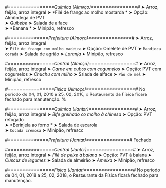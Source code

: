 
*#================Química (Almoço)================#*
➤ Arroz, feijão, arroz integral
➤ *Filé de frango ao molho mostarda *
➤ Opção: Almôndega de PVT    
➤ *Quibebe*
➤ Salada de alface   
➤ *Banana  *
➤ Minipão, refresco

*#==============Prefeitura (Almoço)===============#*
➤ Arroz, feijão, arroz integral  
➤ `Filé de frango com molho madeira`
➤ Opção: Omelete de PVT
➤ `Mandioca corada`
➤ Salada de agrião
➤ *Laranja*
➤ Minipão, refresco 

*#================Central (Almoço)================#*
➤ Arroz, feijão, arroz integral
➤ *Carne em cubos com cogumelos*
➤ Opção: PVT com cogumelos
➤ *Chuchu com milho*
➤ Salada de alface
➤ `Pão de mel`
➤ Minipão, refresco

*#================Física (Almoço)=================#*
No período de 04, 01, 2018 a 25, 02, 2018, o Restaurante da Física ficará fechado para manutenção.
%

*#================Química (Jantar)================#*
➤ Arroz, feijão, arroz integral
➤ *Bife grelhado ao molho à chinesa*
➤ Opção: PVT refogado    
➤ *Berinjela ao forno *
➤ Salada de escarola  
➤ `Cocada cremosa`
➤ Minipão, refresco

*#==============Prefeitura (Jantar)===============#*
Fechado

*#================Central (Jantar)================#*
➤ Arroz, feijão, arroz integral
➤ *Filé de peixe à baiana*
➤ Opção: PVT à baiana
➤ *Cuscuz de legumes*
➤ Salada de almeirão
➤ *Ameixa*
➤ Minipão, refresco

*#================Física (Jantar)=================#*
No período de 04, 01, 2018 a 25, 02, 2018, o Restaurante da Física ficará fechado para manutenção.

